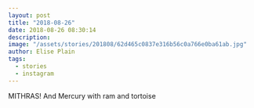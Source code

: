 ```yaml
---
layout: post
title: "2018-08-26"
date: 2018-08-26 08:30:14
description: 
image: "/assets/stories/201808/62d465c0837e316b56c0a766e0ba61ab.jpg"
author: Elise Plain
tags: 
  - stories
  - instagram
---
```


MITHRAS! And Mercury with ram and tortoise
<p></p>
